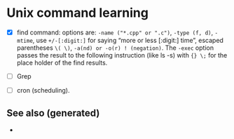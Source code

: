 # Unix command learning

-   [X] find command: options are: `-name ("*.cpp" or ".c")`, `-type (f, d)`, `-mtime`, use `+/-[:digit:]` for saying &ldquo;more or less [:digit:] time&rdquo;, escaped parentheses `\( \)`, `-a(nd) or -o(r) ! (negation)`. The `-exec` option passes the result to the following instruction (like ls -s) with `{} \;` for the place holder of the find results.
-   [ ] Grep
-   [ ] cron (scheduling).


## See also (generated)

-
